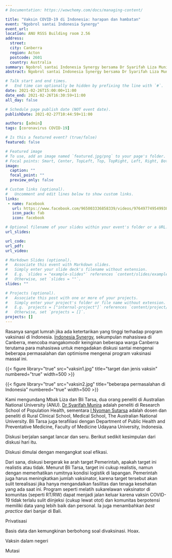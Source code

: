```yaml
---
# Documentation: https://wowchemy.com/docs/managing-content/

title: "Vaksin COVID-19 di Indonesia: harapan dan hambatan"
event: "Ngobrol santai Indonesia Synergy"
event_url:
location: ANU RSSS Building room 2.56
address:
  street: 
  city: Canberra
  region: Acton
  postcode: 2601
  country: Australia
summary: Ngobrol santai Indonesia Synergy bersama Dr Syarifah Liza Munira dan I Nyoman Sutarsa dari ANU tentang program vaksinasi massal di Indonesia.
abstract: Ngobrol santai Indonesia Synergy bersama Dr Syarifah Liza Munira dan I Nyoman Sutarsa dari ANU tentang program vaksinasi massal di Indonesia. 

# Talk start and end times.
#   End time can optionally be hidden by prefixing the line with `#`.
date: 2021-02-26T15:00:00+11:00
date_end: 2021-02-26T16:30:59+11:00
all_day: false

# Schedule page publish date (NOT event date).
publishDate: 2021-02-27T10:44:59+11:00

authors: [admin]
tags: [coronavirus COVID-19]

# Is this a featured event? (true/false)
featured: false

# Featured image
# To use, add an image named `featured.jpg/png` to your page's folder. 
# Focal points: Smart, Center, TopLeft, Top, TopRight, Left, Right, BottomLeft, Bottom, BottomRight.
image:
  caption: ""
  focal_point: ""
  preview_only: false

# Custom links (optional).
#   Uncomment and edit lines below to show custom links.
links:
 - name: Facebook
   url: https://www.facebook.com/965003336858339/videos/976497749549938/
   icon_pack: fab
   icon: facebook

# Optional filename of your slides within your event's folder or a URL.
url_slides:

url_code:
url_pdf:
url_video:

# Markdown Slides (optional).
#   Associate this event with Markdown slides.
#   Simply enter your slide deck's filename without extension.
#   E.g. `slides = "example-slides"` references `content/slides/example-slides.md`.
#   Otherwise, set `slides = ""`.
slides: ""

# Projects (optional).
#   Associate this post with one or more of your projects.
#   Simply enter your project's folder or file name without extension.
#   E.g. `projects = ["internal-project"]` references `content/project/deep-learning/index.md`.
#   Otherwise, set `projects = []`.
projects: []
---
```


Rasanya sangat lumrah jika ada ketertarikan yang tinggi terhadap program vaksinasi di Indonesia. [Indonesia Synergy](https://www.facebook.com/Indonesia-Synergy-965003336858339), sekumpulan mahasiswa di Canberra, mencoba mangakomodir keinginan beberapa warga Canberra terutama para mahasiswa untuk mengadakan diskusi santai mengenai beberapa permasalahan dan optimisme mengenai program vaksinasi massal ini.

{{< figure library="true" src="vaksin1.jpg" title="target dan jenis vaksin" numbered="true" width=500 >}}

{{< figure library="true" src="vaksin2.jpg" title="beberapa permasalahan di Indonesia" numbered="true" width=500 >}}

Kami mengundang Mbak Liza dan Bli Tarsa, dua orang peneliti di Australian National University (ANU). [Dr Syarifah Munira](https://rsph.anu.edu.au/people/academics/dr-syarifah-liza-munira) adalah peneliti di Research School of Population Health, sementara [I Nyoman Sutarsa](https://medicalschool.anu.edu.au/people/academics/dr-sutarsa-nyoman) adalah dosen dan peneliti di Rural Clinical School, Medical School, The Australian National University. Bli Tarsa juga terafiliasi dengan Department of Public Health and Preventative Medicine, Faculty of Medicine Udayana University, Indonesia.

Diskusi berjalan sangat lancar dan seru. Berikut sedikit kesimpulan dari diskusi hari itu.

Diskusi dimulai dengan mengangkat soal efikasi. 

Dari sana, diskusi bergerak ke arah target Pemerintah, apakah target ini realistis atau tidak. Menurut Bli Tarsa, target ini cukup realistis, namun dengan memerhatikan rumitnya kondisi logistik di lapangan. Pemerintah juga harus meningkatkan jumlah vaksinator, karena target tersebut akan sulit terealisasi jika hanya mengandalkan fasilitas dan tenaga kesehatan yang ada saat ini. Program seperti melatih sukarelawan vaksinator di komunitas (seperti RT/RW) dapat menjadi jalan keluar karena vaksin COVID-19 tidak terlalu sulit diinjeksi (cukup lewat otot) dan komunitas berpotensi memiliki data yang lebih baik dan personal. Ia juga menambahkan _best practice_ dari banjar di Bali.

Privatisasi

Basis data dan kemungkinan berbohong soal divaksinasi. Hoax.

Vaksin dalam negeri

Mutasi

